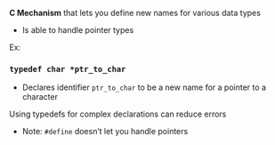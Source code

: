 **C Mechanism** that lets you define new names for various data types
- Is able to handle pointer types

Ex: 
### `typedef char *ptr_to_char`
- Declares identifier `ptr_to_char` to be a new name for a pointer to a character

Using typedefs for complex declarations can reduce errors
- Note:  `#define` doesn’t let you handle pointers